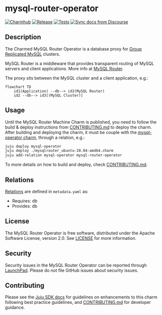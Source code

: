 # mysql-router-operator
[![Charmhub](https://charmhub.io/mysql-router/badge.svg)](https://charmhub.io/mysql-router)
[![Release](https://github.com/canonical/mysql-router-operator/actions/workflows/release.yaml/badge.svg)](https://github.com/canonical/mysql-router-operator/actions/workflows/release.yaml)
[![Tests](https://github.com/canonical/mysql-router-operator/actions/workflows/ci.yaml/badge.svg?branch=main)](https://github.com/canonical/mysql-router-operator/actions/workflows/ci.yaml)
[![Sync docs from Discourse](https://github.com/canonical/mysql-router-operator/actions/workflows/sync_docs.yaml/badge.svg)](https://github.com/canonical/mysql-router-operator/actions/workflows/sync_docs.yaml)

## Description

The Charmed MySQL Router Operator is a database proxy for [Group Replicated
MySQL](https://dev.mysql.com/doc/refman/8.0/en/mysql-innodb-cluster-introduction.html)
clusters.

MySQL Router is a middleware that provides transparent routing of MySQL servers
and client applications. More info at [MySQL
Router](https://dev.mysql.com/doc/mysql-router/8.0/en/).

The proxy sits between the MySQL cluster and a client application, e.g.:

```mermaid
flowchart TD
    id1(Application) --db--> id2(MySQL Router)
    id2 --db--> id3[(MySQL Cluster)]
```

## Usage

Until the MySQL Router Machine Charm is published, you need to follow the build
& deploy instructions from [CONTRIBUTING.md](link) to deploy the charm. After
building and deploying the charm, it must be couple with the [mysql-operator
charm](link), through a relation, e.g.: 

```bash
juju deploy mysql-operator
juju deploy ./mysqlrouter_ubuntu-20.04-amd64.charm
juju add-relation mysql-operator mysql-router-operator
```

To more details on how to build and deploy, check
[CONTRIBUTING.md](https://github.com/canonical/mysql-router-operator/blob/main/CONTRIBUTING.md).

## Relations

[Relations](https://juju.is/docs/sdk/relations) are defined in `metadata.yaml` as:

* Requires: db
* Provides: db

## License
The MySQL Router Operator is free software, distributed under the Apache
Software License, version 2.0. See
[LICENSE](https://github.com/canonical/mysql-router-operator/blob/main/LICENSE)
for more information.


## Security
Security issues in the MySQL Router Operator can be reported through
[LaunchPad](https://wiki.ubuntu.com/DebuggingSecurity#How%20to%20File). Please
do not file GitHub issues about security issues.


## Contributing

Please see the [Juju SDK docs](https://juju.is/docs/sdk) for guidelines on
enhancements to this charm following best practice guidelines, and
[CONTRIBUTING.md](https://github.com/canonical/mysql-router-operator/blob/main/CONTRIBUTING.md)
for developer guidance.
